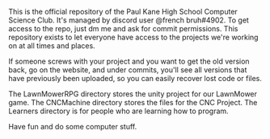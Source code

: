 

This is the official repository of the Paul Kane High School Computer Science Club. It's managed by discord user @french bruh#4902. To get access to the repo, just dm me and ask for commit permissions. This repository exists to let everyone have access to the projects we're working on at all times and places.

If someone screws with your project and you want to get the old version back, go on the website, and under commits, you'll see all versions that have previously been uploaded, so you can easily recover lost code or files.

The LawnMowerRPG directory stores the unity project for our LawnMower game.
The CNCMachine directory stores the files for the CNC Project.
The Learners directory is for people who are learning how to program.

Have fun and do some computer stuff.
